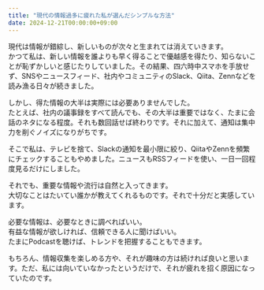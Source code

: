 ```yaml
---
title: "現代の情報過多に疲れた私が選んだシンプルな方法"
date: 2024-12-21T00:00:00+09:00
---
```


現代は情報が錯綜し、新しいものが次々と生まれては消えていきます。  
かつて私は、新しい情報を誰よりも早く得ることで優越感を得たり、知らないことが恥ずかしいと感じたりしていました。その結果、四六時中スマホを手放せず、SNSやニュースフィード、社内やコミュニティのSlack、Qiita、Zennなどを読み漁る日々が続きました。

しかし、得た情報の大半は実際には必要ありませんでした。  
たとえば、社内の議事録をすべて読んでも、その大半は重要ではなく、たまに会話のネタになる程度。それも数回話せば終わりです。それに加えて、通知は集中力を削ぐノイズになりがちです。

そこで私は、テレビを捨て、Slackの通知を最小限に絞り、QiitaやZennを頻繁にチェックすることもやめました。ニュースもRSSフィードを使い、一日一回程度見るだけにしました。  

それでも、重要な情報や流行は自然と入ってきます。  
大切なことはたいてい誰かが教えてくれるものです。それで十分だと実感しています。  

必要な情報は、必要なときに調べればいい。  
有益な情報が欲しければ、信頼できる人に聞けばいい。  
たまにPodcastを聴けば、トレンドを把握することもできます。

もちろん、情報収集を楽しめる方や、それが趣味の方は続ければ良いと思います。ただ、私には向いていなかったというだけで、それが疲れを招く原因になっていたのです。

